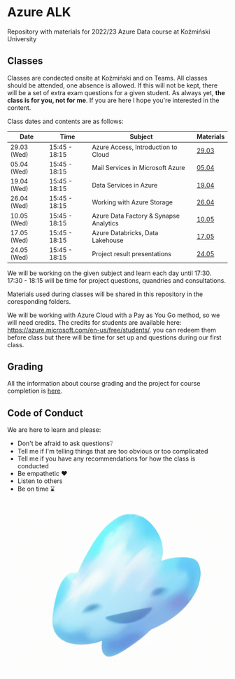 # Azure ALK

Repository with materials for 2022/23 Azure Data course at Koźmiński University

## Classes

Classes are condected onsite at Koźmiński and on Teams. All classes should be attended, one absence is allowed. If this will not be kept, there will be a set of extra exam questions for a given student. As always yet, **the class is for you, not for me**. If you are here I hope you're interested in the content.

Class dates and contents are as follows: 

| Date         | Time          | Subject                                 | Materials                                    |
|--------------|---------------|-----------------------------------------|----------------------------------------------|
| 29.03 (Wed)  | 15:45 - 18:15 |  Azure Access, Introduction to Cloud    | [29.03](Classes/Class-29.03/Class-29.03.md)  |
| 05.04 (Wed)  | 15:45 - 18:15 |  Mail Services in Microsoft Azure       | [05.04](Classes/Class-05.04/Class-05.04.md)  |
| 19.04 (Wed)  | 15:45 - 18:15 |  Data Services in Azure                 | [19.04](Classes/Class-19.04/Class-19.04.md)  |
| 26.04 (Wed)  | 15:45 - 18:15 |  Working with Azure Storage             | [26.04](Classes/Class-26.04/Class-26.04.md)  |
| 10.05 (Wed)  | 15:45 - 18:15 |  Azure Data Factory & Synapse Analytics | [10.05](Classes/Class-10.05/Class-10.05.md)  |
| 17.05 (Wed)  | 15:45 - 18:15 |  Azure Databricks, Data Lakehouse       | [17.05](Classes/Class-17.05/Class-17.05.md)  |
| 24.05 (Wed)  | 15:45 - 18:15 |  Project result presentations           | [24.05](Classes/Class-24.05/Class-24.05.md)  |

We will be working on the given subject and learn each day until 17:30. 
17:30 - 18:15 will be time for project questions, quandries and consultations. 

Materials used during classes will be shared in this repository in the coresponding folders. 

We will be working with Azure Cloud with a Pay as You Go method, so we will need credits. The credits for students are available here: https://azure.microsoft.com/en-us/free/students/. you can redeem them before class but there will be time for set up and questions during our first class.

## Grading 

All the information about course grading and the project for course completion is [here](Grading.md). 

## Code of Conduct 

We are here to learn and please:
- Don't be afraid to ask questions❔
- Tell me if I'm telling things that are too obvious or too complicated
- Tell me if you have any recommendations for how the class is conducted
- Be empathetic ❤️
- Listen to others
- Be on time ⌛

![](img/azure-cloud.png)




